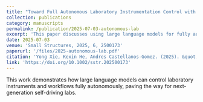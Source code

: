 ```yaml
---
title: "Toward Full Autonomous Laboratory Instrumentation Control with Large Language Models"
collection: publications
category: manuscripts
permalink: /publication/2025-07-03-autonomous-lab
excerpt: 'This paper discusses using large language models for fully autonomous laboratory instrumentation control.'
date: 2025-07-03
venue: 'Small Structures, 2025, 6, 2500173'
paperurl: '/files/2025-autonomous-lab.pdf'
citation: 'Yong Xie, Kexin He, Andres Castellanos-Gomez. (2025). &quot;Toward Full Autonomous Laboratory Instrumentation Control with Large Language Models.&quot; <i>Small Structures</i>, 6, 2500173.'
link: 'https://doi.org/10.1002/sstr.202500173'
---
```


This work demonstrates how large language models can control laboratory instruments and workflows fully autonomously, paving the way for next-generation self-driving labs.
